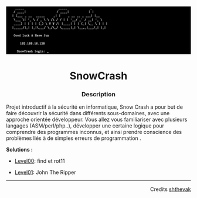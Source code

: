 ![snowcrash](assets/SnowCrash.png)

<h1 align="center">
SnowCrash 
</h1>

<h3 align="center"><b>Description</b></h3>
<p>Projet introductif à la sécurité en informatique, Snow Crash a pour but de faire découvrir la sécurité dans différents sous-domaines, avec une approche orientée développeur. Vous allez vous familiariser avec plusieurs langages (ASM/perl/php..), développer une certaine logique pour comprendre des programmes inconnus, et ainsi prendre conscience des problèmes liés à de simples erreurs de programmation .</p>

<p><b>Solutions : </b></p>

 * [Level00](level00/Ressources/README.md): find et rot11

 * [Level01](level01/Ressources/README.md): John The Ripper

----
<p align="right">
Credits <a href="https://github.com/Drakauf">shthevak</a>
